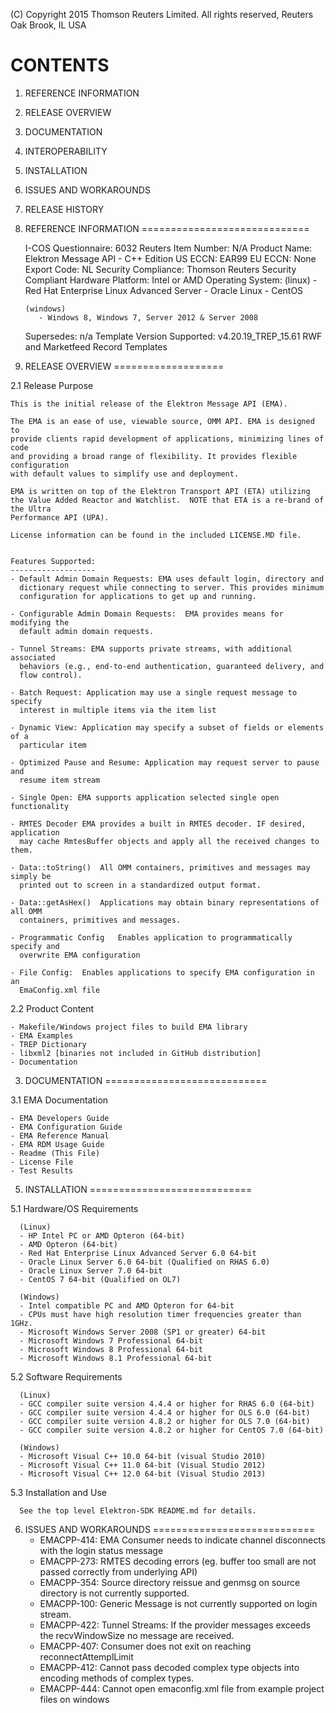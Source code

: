 (C) Copyright 2015 Thomson Reuters Limited. All rights reserved,
Reuters Oak Brook, IL USA
 
CONTENTS
============================
 
1.    REFERENCE INFORMATION
2.    RELEASE OVERVIEW
3.    DOCUMENTATION
4.    INTEROPERABILITY
5.    INSTALLATION
6.    ISSUES AND WORKAROUNDS
7.    RELEASE HISTORY



1. REFERENCE INFORMATION
=============================

    I-COS Questionnaire: 6032
    Reuters Item Number: N/A
    Product Name: Elektron Message API - C++ Edition
    US ECCN: EAR99
    EU ECCN: None
    Export Code: NL
    Security Compliance: Thomson Reuters Security Compliant
    Hardware Platform: Intel or AMD 
    Operating System: 
       (linux)
          - Red Hat Enterprise Linux Advanced Server 
          - Oracle Linux 
          - CentOS
		   
       (windows)
          - Windows 8, Windows 7, Server 2012 & Server 2008 
		  
    Supersedes: n/a
    Template Version Supported: v4.20.19_TREP_15.61 RWF and Marketfeed Record
                                Templates



2. RELEASE OVERVIEW
===================

2.1 Release Purpose

    This is the initial release of the Elektron Message API (EMA).
	
    The EMA is an ease of use, viewable source, OMM API. EMA is designed to 
    provide clients rapid development of applications, minimizing lines of code
    and providing a broad range of flexibility. It provides flexible configuration
    with default values to simplify use and deployment. 
    
    EMA is written on top of the Elektron Transport API (ETA) utilizing 
    the Value Added Reactor and Watchlist.  NOTE that ETA is a re-brand of the Ultra
    Performance API (UPA).
	
	License information can be found in the included LICENSE.MD file.


    Features Supported:
    -------------------
    - Default Admin Domain Requests: EMA uses default login, directory and 
      dictionary request while connecting to server. This provides minimum 
      configuration for applications to get up and running. 
	  
    - Configurable Admin Domain Requests:  EMA provides means for modifying the
      default admin domain requests. 
      
    - Tunnel Streams: EMA supports private streams, with additional associated 
      behaviors (e.g., end-to-end authentication, guaranteed delivery, and
      flow control).
	  
    - Batch Request: Application may use a single request message to specify 
      interest in multiple items via the item list
	  
    - Dynamic View:	Application may specify a subset of fields or elements of a 
      particular item
	  
    - Optimized Pause and Resume: Application may request server to pause and 
      resume item stream
	
    - Single Open: EMA supports application selected single open functionality
	  
    - RMTES Decoder	EMA provides a built in RMTES decoder. IF desired, application
      may cache RmtesBuffer objects and apply all the received changes to them.
	
    - Data::toString()	All OMM containers, primitives and messages may simply be
      printed out to screen in a standardized output format. 
	
    - Data::getAsHex()	Applications may obtain binary representations of all OMM 
      containers, primitives and messages.
	
    - Programmatic Config	Enables application to programmatically specify and 
      overwrite EMA configuration
	
    - File Config:	Enables applications to specify EMA configuration in an 
      EmaConfig.xml file
		
		

2.2 Product Content

	- Makefile/Windows project files to build EMA library
	- EMA Examples
	- TREP Dictionary
	- libxml2 [binaries not included in GitHub distribution]
	- Documentation 
	
			
3.  DOCUMENTATION
============================

3.1 EMA Documentation

    - EMA Developers Guide
    - EMA Configuration Guide
    - EMA Reference Manual
    - EMA RDM Usage Guide
    - Readme (This File)
    - License File
    - Test Results
	
	
	
	
5.  INSTALLATION
============================
 
5.1 Hardware/OS Requirements

      (Linux)
      - HP Intel PC or AMD Opteron (64-bit)
      - AMD Opteron (64-bit)
      - Red Hat Enterprise Linux Advanced Server 6.0 64-bit 
      - Oracle Linux Server 6.0 64-bit (Qualified on RHAS 6.0)
      - Oracle Linux Server 7.0 64-bit
	  - CentOS 7 64-bit (Qualified on OL7)

      (Windows)
      - Intel compatible PC and AMD Opteron for 64-bit
      - CPUs must have high resolution timer frequencies greater than 1GHz.
      - Microsoft Windows Server 2008 (SP1 or greater) 64-bit 
      - Microsoft Windows 7 Professional 64-bit
      - Microsoft Windows 8 Professional 64-bit
      - Microsoft Windows 8.1 Professional 64-bit 



5.2 Software Requirements
	
      (Linux)
      - GCC compiler suite version 4.4.4 or higher for RHAS 6.0 (64-bit)
      - GCC compiler suite version 4.4.4 or higher for OLS 6.0 (64-bit)
      - GCC compiler suite version 4.8.2 or higher for OLS 7.0 (64-bit)
      - GCC compiler suite version 4.8.2 or higher for CentOS 7.0 (64-bit)

      (Windows)
      - Microsoft Visual C++ 10.0 64-bit (visual Studio 2010)
      - Microsoft Visual C++ 11.0 64-bit (Visual Studio 2012)
      - Microsoft Visual C++ 12.0 64-bit (Visual Studio 2013)
	  

5.3 Installation and Use

      See the top level Elektron-SDK README.md for details.


	  
6.  ISSUES AND WORKAROUNDS
============================
    - EMACPP-414: EMA Consumer needs to indicate channel disconnects with the login status message
    - EMACPP-273: RMTES decoding errors (eg. buffer too small are not passed correctly from underlying API)
    - EMACPP-354: Source directory reissue and genmsg on source directory is not currently supported.
    - EMACPP-100: Generic Message is not currently supported on login stream.
    - EMACPP-422: Tunnel Streams: If the provider messages exceeds the recvWindowSize no message are received.
    - EMACPP-407: Consumer does not exit on reaching reconnectAttemplLimit
    - EMACPP-412: Cannot pass decoded complex type objects into encoding methods of complex types.
	- EMACPP-444: Cannot open emaconfig.xml file from example project files on windows 

